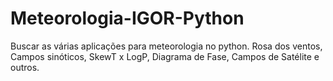 # Meteorologia-IGOR-Python
Buscar as várias aplicações para meteorologia no python. Rosa dos ventos, Campos sinóticos, SkewT x LogP, Diagrama de Fase, Campos de Satélite e outros.
